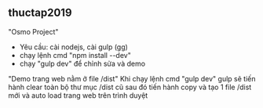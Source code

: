 ## thuctap2019
"Osmo Project"

- Yêu cầu: cài nodejs, cài gulp (gg)
- chạy lệnh cmd "npm install --dev"
- chạy "gulp dev" để chỉnh sửa và demo

"Demo trang web nằm ở file /dist"
 Khi chạy lệnh cmd "gulp dev" gulp sẽ tiến hành clear toàn bộ thư mục /dist cũ sau đó tiến hành copy và tạo 1 file /dist mới và auto load trang web trên trình duyệt
